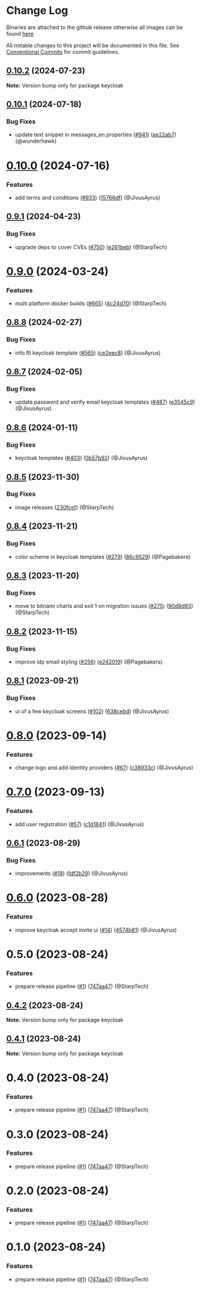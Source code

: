 # Change Log
Binaries are attached to the github release otherwise all images can be found [here](https://github.com/orgs/wundergraph/packages?repo_name=cosmo)

All notable changes to this project will be documented in this file.
See [Conventional Commits](https://conventionalcommits.org) for commit guidelines.

## [0.10.2](https://github.com/wundergraph/cosmo/compare/keycloak@0.10.1...keycloak@0.10.2) (2024-07-23)

**Note:** Version bump only for package keycloak

## [0.10.1](https://github.com/wundergraph/cosmo/compare/keycloak@0.10.0...keycloak@0.10.1) (2024-07-18)

### Bug Fixes

* update text snippet in messages_en.properties ([#941](https://github.com/wundergraph/cosmo/issues/941)) ([ae22ab7](https://github.com/wundergraph/cosmo/commit/ae22ab7f4bb2863a7aafd5a9114b3faa8899e016)) (@wunderhawk)

# [0.10.0](https://github.com/wundergraph/cosmo/compare/keycloak@0.9.1...keycloak@0.10.0) (2024-07-16)

### Features

* add terms and conditions ([#933](https://github.com/wundergraph/cosmo/issues/933)) ([15766df](https://github.com/wundergraph/cosmo/commit/15766df98e27b4902f8c600d13538903b3c3693f)) (@JivusAyrus)

## [0.9.1](https://github.com/wundergraph/cosmo/compare/keycloak@0.9.0...keycloak@0.9.1) (2024-04-23)

### Bug Fixes

* upgrade deps to cover CVEs ([#750](https://github.com/wundergraph/cosmo/issues/750)) ([e261beb](https://github.com/wundergraph/cosmo/commit/e261beb8375ca41eb8a2fa4b3223d202c3bb7460)) (@StarpTech)

# [0.9.0](https://github.com/wundergraph/cosmo/compare/keycloak@0.8.8...keycloak@0.9.0) (2024-03-24)

### Features

* multi platform docker builds ([#665](https://github.com/wundergraph/cosmo/issues/665)) ([4c24d70](https://github.com/wundergraph/cosmo/commit/4c24d7075bd48cd946a1037bffc0c4fcaef74289)) (@StarpTech)

## [0.8.8](https://github.com/wundergraph/cosmo/compare/keycloak@0.8.7...keycloak@0.8.8) (2024-02-27)

### Bug Fixes

* info.ftl keycloak template ([#565](https://github.com/wundergraph/cosmo/issues/565)) ([ce2eec8](https://github.com/wundergraph/cosmo/commit/ce2eec87c9261dd73906e304e8778fe2d9189c5d)) (@JivusAyrus)

## [0.8.7](https://github.com/wundergraph/cosmo/compare/keycloak@0.8.6...keycloak@0.8.7) (2024-02-05)

### Bug Fixes

* update password and verify email keycloak templates ([#487](https://github.com/wundergraph/cosmo/issues/487)) ([e3545c9](https://github.com/wundergraph/cosmo/commit/e3545c944e20ad0e67d4cfd8788419c93faf395e)) (@JivusAyrus)

## [0.8.6](https://github.com/wundergraph/cosmo/compare/keycloak@0.8.5...keycloak@0.8.6) (2024-01-11)

### Bug Fixes

* keycloak templates ([#403](https://github.com/wundergraph/cosmo/issues/403)) ([0b57b92](https://github.com/wundergraph/cosmo/commit/0b57b92ab0dfc9ab7664c31f9fc2019ed0b7ede6)) (@JivusAyrus)

## [0.8.5](https://github.com/wundergraph/cosmo/compare/keycloak@0.8.4...keycloak@0.8.5) (2023-11-30)

### Bug Fixes

* image releases ([230fcef](https://github.com/wundergraph/cosmo/commit/230fcef52db8c36dd54ee8b5568eb627811d4fb1)) (@StarpTech)

## [0.8.4](https://github.com/wundergraph/cosmo/compare/keycloak@0.8.3...keycloak@0.8.4) (2023-11-21)

### Bug Fixes

*  color scheme in keycloak templates ([#279](https://github.com/wundergraph/cosmo/issues/279)) ([86c9529](https://github.com/wundergraph/cosmo/commit/86c952985950e59b4cfc5adec71ed303f684ebf6)) (@Pagebakers)

## [0.8.3](https://github.com/wundergraph/cosmo/compare/keycloak@0.8.2...keycloak@0.8.3) (2023-11-20)

### Bug Fixes

* move to bitnami charts and exit 1 on migration issues ([#275](https://github.com/wundergraph/cosmo/issues/275)) ([90d9d93](https://github.com/wundergraph/cosmo/commit/90d9d938cefdc78a9f34d69387f306b4d691c7f0)) (@StarpTech)

## [0.8.2](https://github.com/wundergraph/cosmo/compare/keycloak@0.8.1...keycloak@0.8.2) (2023-11-15)

### Bug Fixes

* improve idp email styling ([#256](https://github.com/wundergraph/cosmo/issues/256)) ([e242019](https://github.com/wundergraph/cosmo/commit/e242019710902761f8df02f6761e40aa2f9b5d6c)) (@Pagebakers)

## [0.8.1](https://github.com/wundergraph/cosmo/compare/keycloak@0.8.0...keycloak@0.8.1) (2023-09-21)

### Bug Fixes

* ui of a few keycloak screens ([#102](https://github.com/wundergraph/cosmo/issues/102)) ([638cebd](https://github.com/wundergraph/cosmo/commit/638cebdadebf510913e8c9de4ca6418871dcd6a5)) (@JivusAyrus)

# [0.8.0](https://github.com/wundergraph/cosmo/compare/keycloak@0.7.0...keycloak@0.8.0) (2023-09-14)

### Features

* change logo and add identity providers ([#67](https://github.com/wundergraph/cosmo/issues/67)) ([c38933c](https://github.com/wundergraph/cosmo/commit/c38933cf9422e1cdb3d93a3adbfbab12798f2bf8)) (@JivusAyrus)

# [0.7.0](https://github.com/wundergraph/cosmo/compare/keycloak@0.6.1...keycloak@0.7.0) (2023-09-13)

### Features

* add user registration ([#57](https://github.com/wundergraph/cosmo/issues/57)) ([c1d1841](https://github.com/wundergraph/cosmo/commit/c1d184192511f015c4b33db91d7342a0bb35710e)) (@JivusAyrus)

## [0.6.1](https://github.com/wundergraph/cosmo/compare/keycloak@0.6.0...keycloak@0.6.1) (2023-08-29)

### Bug Fixes

* improvements ([#18](https://github.com/wundergraph/cosmo/issues/18)) ([fdf2b29](https://github.com/wundergraph/cosmo/commit/fdf2b290ec57e502d8011e29e06a067d32afdf18)) (@JivusAyrus)

# [0.6.0](https://github.com/wundergraph/cosmo/compare/keycloak@0.5.0...keycloak@0.6.0) (2023-08-28)

### Features

* improve keycloak accept invite ui ([#14](https://github.com/wundergraph/cosmo/issues/14)) ([4574b81](https://github.com/wundergraph/cosmo/commit/4574b815be2b8b03f87fc2844ca8c8abddf93f17)) (@JivusAyrus)

# 0.5.0 (2023-08-24)

### Features

* prepare release pipeline ([#1](https://github.com/wundergraph/cosmo/issues/1)) ([747aa47](https://github.com/wundergraph/cosmo/commit/747aa47d5e965d1b74862fbb5598bafb2fa05ee2)) (@StarpTech)

## [0.4.2](https://github.com/wundergraph/cosmo/compare/keycloak@0.3.0...keycloak@0.4.2) (2023-08-24)

**Note:** Version bump only for package keycloak

## [0.4.1](https://github.com/wundergraph/cosmo/compare/keycloak@0.3.0...keycloak@0.4.1) (2023-08-24)

**Note:** Version bump only for package keycloak

# 0.4.0 (2023-08-24)

### Features

* prepare release pipeline ([#1](https://github.com/wundergraph/cosmo/issues/1)) ([747aa47](https://github.com/wundergraph/cosmo/commit/747aa47d5e965d1b74862fbb5598bafb2fa05ee2)) (@StarpTech)

# 0.3.0 (2023-08-24)

### Features

* prepare release pipeline ([#1](https://github.com/wundergraph/cosmo/issues/1)) ([747aa47](https://github.com/wundergraph/cosmo/commit/747aa47d5e965d1b74862fbb5598bafb2fa05ee2)) (@StarpTech)

# 0.2.0 (2023-08-24)

### Features

* prepare release pipeline ([#1](https://github.com/wundergraph/cosmo/issues/1)) ([747aa47](https://github.com/wundergraph/cosmo/commit/747aa47d5e965d1b74862fbb5598bafb2fa05ee2)) (@StarpTech)

# 0.1.0 (2023-08-24)

### Features

* prepare release pipeline ([#1](https://github.com/wundergraph/cosmo/issues/1)) ([747aa47](https://github.com/wundergraph/cosmo/commit/747aa47d5e965d1b74862fbb5598bafb2fa05ee2)) (@StarpTech)
